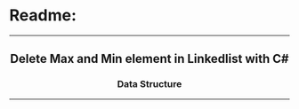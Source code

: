 # Readme:
 
---
 
<h2 align='center'>Delete Max and Min element in Linkedlist with C#</h2>
<h3 quote align='center'>Data Structure</h3 quote>
 
---
